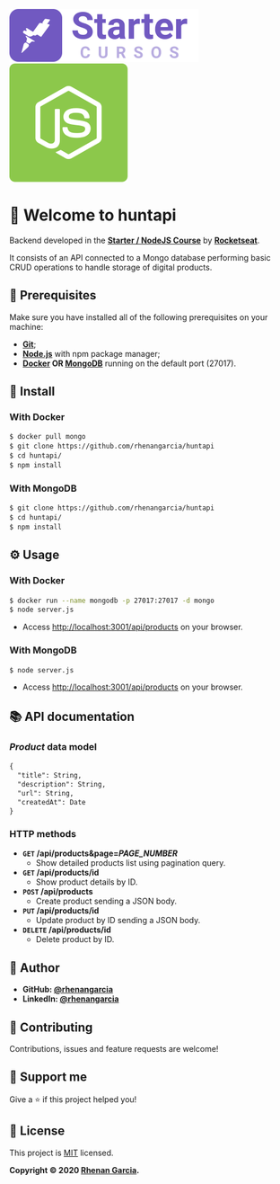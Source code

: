 ![Starter Logo](images/starter-logo.svg) ![NodeJS Logo](images/nodejs-logo.svg)

# 🚀 Welcome to huntapi

Backend developed in the **[Starter / NodeJS Course](https://rocketseat.com.br/starter)** by **[Rocketseat](https://rocketseat.com.br/)**.

It consists of an API connected to a Mongo database performing basic CRUD operations to handle storage of digital products.

## 🧰 Prerequisites
Make sure you have installed all of the following prerequisites on your machine:
* **[Git](https://git-scm.com/downloads)**;
* **[Node.js](https://nodejs.org/en/download/)** with npm package manager;
* **[Docker](https://docs.docker.com/engine/install/) OR [MongoDB](http://www.mongodb.org/downloads)** running on the default port (27017).

## 🔧 Install
### With Docker
```sh
$ docker pull mongo
$ git clone https://github.com/rhenangarcia/huntapi
$ cd huntapi/
$ npm install
```

### With MongoDB
```sh
$ git clone https://github.com/rhenangarcia/huntapi
$ cd huntapi/
$ npm install
```

## ⚙️ Usage
### With Docker
```sh
$ docker run --name mongodb -p 27017:27017 -d mongo
$ node server.js
```
* Access [http://localhost:3001/api/products](http://localhost:3001/api/products) on your browser.

### With MongoDB
```sh
$ node server.js
```
* Access [http://localhost:3001/api/products](http://localhost:3001/api/products) on your browser.

## 📚 API documentation
### *Product* data model
```
{
  "title": String,
  "description": String,
  "url": String,
  "createdAt": Date
}
```

### HTTP methods
* **`GET` /api/products&page=*PAGE_NUMBER***
  * Show detailed products list using pagination query.
* **`GET` /api/products/id**
  * Show product details by ID.
* **`POST` /api/products**
  * Create product sending a JSON body.
* **`PUT` /api/products/id**
  * Update product by ID sending a JSON body.
* **`DELETE` /api/products/id**
  * Delete product by ID.

## 👤 Author
* **GitHub: [@rhenangarcia](https://github.com/rhenangarcia)**
* **LinkedIn: [@rhenangarcia](https://linkedin.com/in/rhenangarcia)**

## 🤝 Contributing
Contributions, issues and feature requests are welcome!

## 💓 Support me
Give a ⭐️ if this project helped you!

## 📝 License
This project is [MIT](LICENSE) licensed. 

**Copyright © 2020 [Rhenan Garcia](https://github.com/rhenangarcia).**